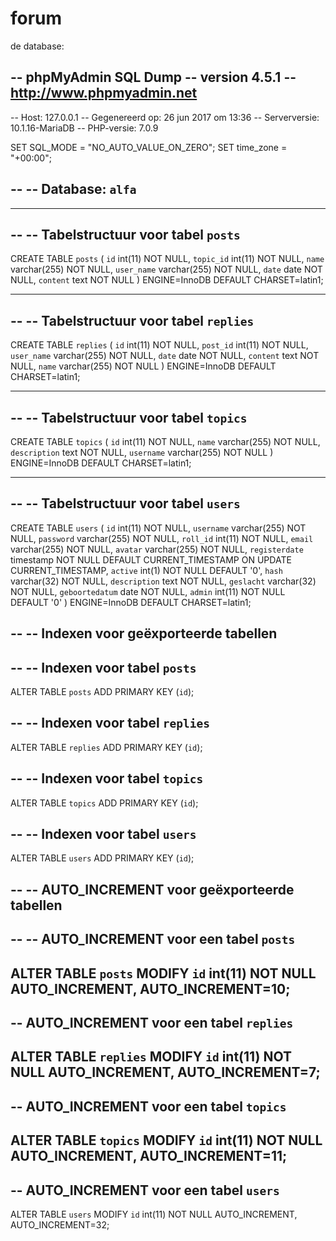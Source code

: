 # forum
de database:

-- phpMyAdmin SQL Dump
-- version 4.5.1
-- http://www.phpmyadmin.net
--
-- Host: 127.0.0.1
-- Gegenereerd op: 26 jun 2017 om 13:36
-- Serverversie: 10.1.16-MariaDB
-- PHP-versie: 7.0.9

SET SQL_MODE = "NO_AUTO_VALUE_ON_ZERO";
SET time_zone = "+00:00";

--
-- Database: `alfa`
--

-- --------------------------------------------------------

--
-- Tabelstructuur voor tabel `posts`
--

CREATE TABLE `posts` (
  `id` int(11) NOT NULL,
  `topic_id` int(11) NOT NULL,
  `name` varchar(255) NOT NULL,
  `user_name` varchar(255) NOT NULL,
  `date` date NOT NULL,
  `content` text NOT NULL
) ENGINE=InnoDB DEFAULT CHARSET=latin1;

-- --------------------------------------------------------

--
-- Tabelstructuur voor tabel `replies`
--

CREATE TABLE `replies` (
  `id` int(11) NOT NULL,
  `post_id` int(11) NOT NULL,
  `user_name` varchar(255) NOT NULL,
  `date` date NOT NULL,
  `content` text NOT NULL,
  `name` varchar(255) NOT NULL
) ENGINE=InnoDB DEFAULT CHARSET=latin1;

-- --------------------------------------------------------

--
-- Tabelstructuur voor tabel `topics`
--

CREATE TABLE `topics` (
  `id` int(11) NOT NULL,
  `name` varchar(255) NOT NULL,
  `description` text NOT NULL,
  `username` varchar(255) NOT NULL
) ENGINE=InnoDB DEFAULT CHARSET=latin1;

-- --------------------------------------------------------

--
-- Tabelstructuur voor tabel `users`
--

CREATE TABLE `users` (
  `id` int(11) NOT NULL,
  `username` varchar(255) NOT NULL,
  `password` varchar(255) NOT NULL,
  `roll_id` int(11) NOT NULL,
  `email` varchar(255) NOT NULL,
  `avatar` varchar(255) NOT NULL,
  `registerdate` timestamp NOT NULL DEFAULT CURRENT_TIMESTAMP ON UPDATE CURRENT_TIMESTAMP,
  `active` int(1) NOT NULL DEFAULT '0',
  `hash` varchar(32) NOT NULL,
  `description` text NOT NULL,
  `geslacht` varchar(32) NOT NULL,
  `geboortedatum` date NOT NULL,
  `admin` int(11) NOT NULL DEFAULT '0'
) ENGINE=InnoDB DEFAULT CHARSET=latin1;

--
-- Indexen voor geëxporteerde tabellen
--

--
-- Indexen voor tabel `posts`
--
ALTER TABLE `posts`
  ADD PRIMARY KEY (`id`);

--
-- Indexen voor tabel `replies`
--
ALTER TABLE `replies`
  ADD PRIMARY KEY (`id`);

--
-- Indexen voor tabel `topics`
--
ALTER TABLE `topics`
  ADD PRIMARY KEY (`id`);

--
-- Indexen voor tabel `users`
--
ALTER TABLE `users`
  ADD PRIMARY KEY (`id`);

--
-- AUTO_INCREMENT voor geëxporteerde tabellen
--

--
-- AUTO_INCREMENT voor een tabel `posts`
--
ALTER TABLE `posts`
  MODIFY `id` int(11) NOT NULL AUTO_INCREMENT, AUTO_INCREMENT=10;
--
-- AUTO_INCREMENT voor een tabel `replies`
--
ALTER TABLE `replies`
  MODIFY `id` int(11) NOT NULL AUTO_INCREMENT, AUTO_INCREMENT=7;
--
-- AUTO_INCREMENT voor een tabel `topics`
--
ALTER TABLE `topics`
  MODIFY `id` int(11) NOT NULL AUTO_INCREMENT, AUTO_INCREMENT=11;
--
-- AUTO_INCREMENT voor een tabel `users`
--
ALTER TABLE `users`
  MODIFY `id` int(11) NOT NULL AUTO_INCREMENT, AUTO_INCREMENT=32;
